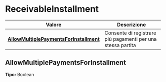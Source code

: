 # ReceivableInstallment
| Valore| Descrizione |
| --- | --- |
| **[AllowMultiplePaymentsForInstallment](#allowmultiplepaymentsforinstallment)** | Consente di registrare più pagamenti per una stessa partita |

AllowMultiplePaymentsForInstallment 
-----
**Tipo:** Boolean

